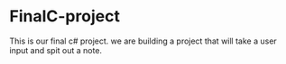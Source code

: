 # FinalC-project
This is our final c# project. we are building a project that will take a user input and spit out a note.
